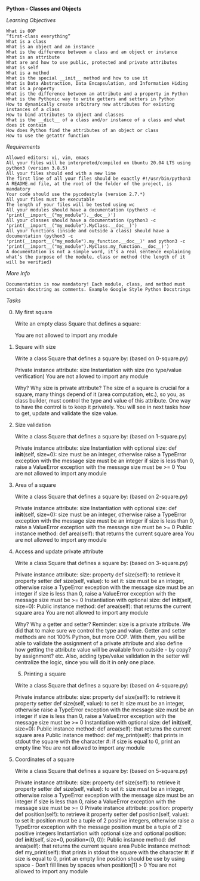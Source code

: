 **Python - Classes and Objects**

*Learning Objectives*

    What is OOP
    “first-class everything”
    What is a class
    What is an object and an instance
    What is the difference between a class and an object or instance
    What is an attribute
    What are and how to use public, protected and private attributes
    What is self
    What is a method
    What is the special __init__ method and how to use it
    What is Data Abstraction, Data Encapsulation, and Information Hiding
    What is a property
    What is the difference between an attribute and a property in Python
    What is the Pythonic way to write getters and setters in Python
    How to dynamically create arbitrary new attributes for existing instances of a class
    How to bind attributes to object and classes
    What is the __dict__ of a class and/or instance of a class and what does it contain
    How does Python find the attributes of an object or class
    How to use the getattr function


*Requirements*

    Allowed editors: vi, vim, emacs
    All your files will be interpreted/compiled on Ubuntu 20.04 LTS using python3 (version 3.8.5)
    All your files should end with a new line
    The first line of all your files should be exactly #!/usr/bin/python3
    A README.md file, at the root of the folder of the project, is mandatory
    Your code should use the pycodestyle (version 2.7.*)
    All your files must be executable
    The length of your files will be tested using wc
    All your modules should have a documentation (python3 -c 'print(__import__("my_module").__doc__)')
    All your classes should have a documentation (python3 -c 'print(__import__("my_module").MyClass.__doc__)')
    All your functions (inside and outside a class) should have a documentation (python3 -c 'print(__import__("my_module").my_function.__doc__)' and python3 -c 'print(__import__("my_module").MyClass.my_function.__doc__)')
    A documentation is not a simple word, it’s a real sentence explaining what’s the purpose of the module, class or method (the length of it will be verified)


*More Info*

    Documentation is now mandatory! Each module, class, and method must contain docstring as comments. Example Google Style Python Docstrings


*Tasks*

0. My first square

    Write an empty class Square that defines a square:

    You are not allowed to import any module


1. Square with size

    Write a class Square that defines a square by: (based on 0-square.py)

    Private instance attribute: size
    Instantiation with size (no type/value verification)
    You are not allowed to import any module

    Why?
    Why size is private attribute?
    The size of a square is crucial for a square, many things depend of it (area computation, etc.), so you, as class builder, must control the type and value of this attribute. One way to have the control is to keep it privately. You will see in next tasks how to get, update and validate the size value.


2. Size validation

    Write a class Square that defines a square by: (based on 1-square.py)

    Private instance attribute: size
    Instantiation with optional size: def __init__(self, size=0):
    size must be an integer, otherwise raise a TypeError exception with the message size must be an integer
    if size is less than 0, raise a ValueError exception with the message size must be >= 0
    You are not allowed to import any module


3. Area of a square

    Write a class Square that defines a square by: (based on 2-square.py)

    Private instance attribute: size
    Instantiation with optional size: def __init__(self, size=0):
    size must be an integer, otherwise raise a TypeError exception with the message size must be an integer
    if size is less than 0, raise a ValueError exception with the message size must be >= 0
    Public instance method: def area(self): that returns the current square area
    You are not allowed to import any module


4. Access and update private attribute

    Write a class Square that defines a square by: (based on 3-square.py)

    Private instance attribute: size:
    property def size(self): to retrieve it
    property setter def size(self, value): to set it:
    size must be an integer, otherwise raise a TypeError exception with the message size must be an integer
    if size is less than 0, raise a ValueError exception with the message size must be >= 0
    Instantiation with optional size: def __init__(self, size=0):
    Public instance method: def area(self): that returns the current square area
    You are not allowed to import any module

    Why?
    Why a getter and setter?
    Reminder: size is a private attribute. We did that to make sure we control the type and value. Getter and setter methods are not 100% Python, but more OOP. With them, you will be able to validate the assignment of a private attribute and also define how getting the attribute value will be available from outside - by copy? by assignment? etc. Also, adding type/value validation in the setter will centralize the logic, since you will do it in only one place.


    5. Printing a square

    Write a class Square that defines a square by: (based on 4-square.py)

    Private instance attribute: size:
    property def size(self): to retrieve it
    property setter def size(self, value): to set it:
    size must be an integer, otherwise raise a TypeError exception with the message size must be an integer
    if size is less than 0, raise a ValueError exception with the message size must be >= 0
    Instantiation with optional size: def __init__(self, size=0):
    Public instance method: def area(self): that returns the current square area
    Public instance method: def my_print(self): that prints in stdout the square with the character #:
    if size is equal to 0, print an empty line
    You are not allowed to import any module


6. Coordinates of a square

    Write a class Square that defines a square by: (based on 5-square.py)

    Private instance attribute: size:
    property def size(self): to retrieve it
    property setter def size(self, value): to set it:
    size must be an integer, otherwise raise a TypeError exception with the message size must be an integer
    if size is less than 0, raise a ValueError exception with the message size must be >= 0
    Private instance attribute: position:
    property def position(self): to retrieve it
    property setter def position(self, value): to set it:
    position must be a tuple of 2 positive integers, otherwise raise a TypeError exception with the message position must be a tuple of 2 positive integers
    Instantiation with optional size and optional position: def __init__(self, size=0, position=(0, 0)):
    Public instance method: def area(self): that returns the current square area
    Public instance method: def my_print(self): that prints in stdout the square with the character #:
    if size is equal to 0, print an empty line
    position should be use by using space - Don’t fill lines by spaces when position[1] > 0
    You are not allowed to import any module





